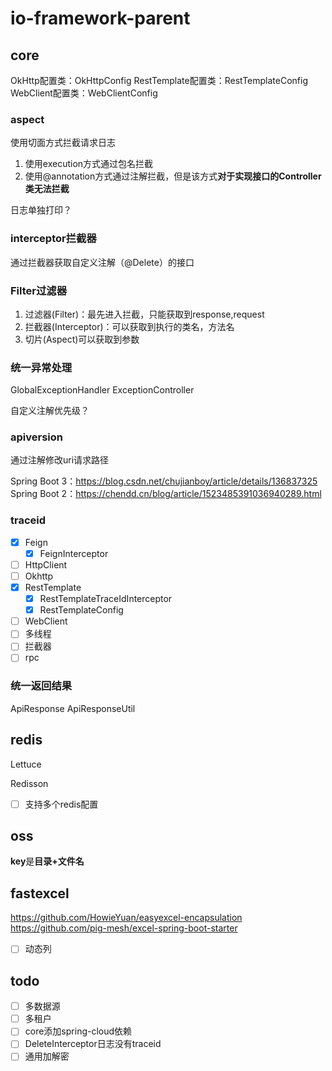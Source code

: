 # io-framework-parent

## core

OkHttp配置类：OkHttpConfig
RestTemplate配置类：RestTemplateConfig
WebClient配置类：WebClientConfig

### aspect

使用切面方式拦截请求日志
1. 使用execution方式通过包名拦截
2. 使用@annotation方式通过注解拦截，但是该方式**对于实现接口的Controller类无法拦截**

日志单独打印？

### interceptor拦截器

通过拦截器获取自定义注解（@Delete）的接口

### Filter过滤器

1. 过滤器(Filter)：最先进入拦截，只能获取到response,request
2. 拦截器(Interceptor)：可以获取到执行的类名，方法名
3. 切片(Aspect)可以获取到参数

### 统一异常处理

GlobalExceptionHandler
ExceptionController

自定义注解优先级？

### apiversion

通过注解修改uri请求路径

Spring Boot 3：https://blog.csdn.net/chujianboy/article/details/136837325
Spring Boot 2：https://chendd.cn/blog/article/1523485391036940289.html

### traceid

- [x] Feign
  - [x] FeignInterceptor
- [ ] HttpClient
- [ ] Okhttp
- [x] RestTemplate
  - [x] RestTemplateTraceIdInterceptor
  - [x] RestTemplateConfig
- [ ] WebClient
- [ ] 多线程
- [ ] 拦截器
- [ ] rpc

### 统一返回结果

ApiResponse
ApiResponseUtil

## redis

Lettuce

Redisson

- [ ] 支持多个redis配置 

## oss

**key**是**目录+文件名**

## fastexcel

https://github.com/HowieYuan/easyexcel-encapsulation
https://github.com/pig-mesh/excel-spring-boot-starter

- [ ] 动态列

## todo

- [ ] 多数据源
- [ ] 多租户
- [ ] core添加spring-cloud依赖
- [ ] DeleteInterceptor日志没有traceid
- [ ] 通用加解密